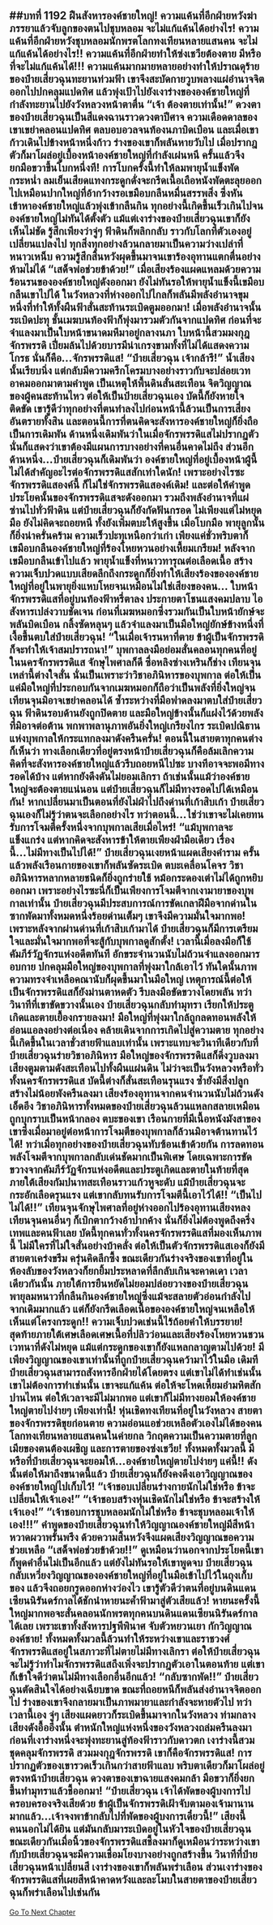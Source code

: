 ##บทที่ 1192 ฝืนสังหารองค์ชายใหญ่!
ความแค้นที่อีกฝ่ายหวังฆ่าภรรยาแล้วจับลูกของตนไปชุบหลอม จะไม่แก้แค้นได้อย่างไร!
ความแค้นที่อีกฝ่ายหวังชุบหลอมนักพรตโลกทงเทียนหลายแสนคน จะไม่แก้แค้นได้อย่างไร!!
ความแค้นที่อีกฝ่ายทำให้ซ่งเชวียต้องตาย มีหรือที่จะไม่แก้แค้นได้!!!
ความแค้นมากมายหลายอย่างทำให้ปราณดุร้ายของป๋ายเสี่ยวฉุนทะยานท่วมฟ้า เขาจึงสะบัดกายวูบพลางแผ่อำนาจจิตออกไปปกคลุมแปดทิศ แล้วพุ่งเป้าไปยังเงาร่างขององค์ชายใหญ่ที่กำลังทะยานไปยังวังหลวงหน้าตาตื่น
“เจ้า ต้องตายเท่านั้น!” ดวงตาของป๋ายเสี่ยวฉุนเป็นสีแดงฉานราวดวงตาปีศาจ ความเดือดดาลของเขาเขย่าคลอนแปดทิศ ตลบอบอวลจนท้องนภาบิดเบือน และเมื่อเขาก้าวเดินไปข้างหน้าหนึ่งก้าว ร่างของเขาก็พลันหายวับไป เมื่อปรากฎตัวก็มาโผล่อยู่เบื้องหน้าองค์ชายใหญ่ที่กำลังเผ่นหนี ครั้นแล้วจึงยกมือขวาขึ้นโบกหนึ่งที!
การโบกครั้งนี้ทำให้ลมพายุน้ำแข็งพัดกระหน่ำ ลมเย็นเสียดแทงกระดูกดั่งจะกรีดเนื้อเถือหนังพัดตะลุยออกไปเหมือนปากใหญ่ที่อ้ากว้างรอเขมือบกลืนหมื่นสรรพสิ่ง ซึ่งหันเข้าหาองค์ชายใหญ่แล้วพุ่งเข้ากลืนกิน
ทุกอย่างนี้เกิดขึ้นเร็วเกินไปจนองค์ชายใหญ่ไม่ทันได้ตั้งตัว แม้แต่เงาร่างของป๋ายเสี่ยวฉุนเขาก็ยังเห็นไม่ชัด รู้สึกเพียงว่าจู่ๆ ฟ้าดินก็พลิกกลับ ราวกับโลกที่ตัวเองอยู่เปลี่ยนแปลงไป ทุกสิ่งทุกอย่างล้วนกลายมาเป็นความว่างเปล่าที่หนาวเหน็บ ความรู้สึกสิ้นหวังผุดขึ้นมาจนเขาร้องอุทานแตกตื่นอย่างห้ามไม่ได้
“เสด็จพ่อช่วยข้าด้วย!”
เมื่อเสียงร้องแผดแหลมด้วยความร้อนรนขององค์ชายใหญ่ดังออกมา ยังไม่ทันรอให้พายุน้ำแข็งนี้เขมือบกลืนเขาไปได้ ในวังหลวงที่ห่างออกไปไกลก็พลันมีพลังอำนาจขุมหนึ่งที่ทำให้ทั้งผืนฟ้าสั่นสะท้านระเบิดตูมออกมา!
เมื่อพลังอำนาจนั้นระเบิดปะทุ ชั้นเมฆบนท้องฟ้าก็พุ่งมารวมตัวกันจากแปดทิศ ก่อนที่จะจำแลงมาเป็นใบหน้าขนาดมหึมาอยู่กลางนภา ใบหน้านี้สวมมงกุฎจักรพรรดิ เปี่ยมล้นไปด้วยบารมีน่าเกรงขามทั้งที่ไม่ได้แสดงความโกรธ นั่นก็คือ...จักรพรรดิแส!
“ป๋ายเสี่ยวฉุน เจ้ากล้ารึ!” น้ำเสียงนั้นเรียบนิ่ง แต่กลับมีความครึกโครมบางอย่างราวกับจะปล่อยเวทอาคมออกมาตามคำพูด เป็นเหตุให้พื้นดินสั่นสะเทือน จิตวิญญาณของผู้คนสะท้านไหว ต่อให้เป็นป๋ายเสี่ยวฉุนเอง บัดนี้ก็ยังหายใจติดขัด
เขารู้ดีว่าทุกอย่างที่ตนทำลงไปก่อนหน้านี้ล้วนเป็นการเสี่ยงอันตรายทั้งสิน และตอนนี้การที่ตนคิดจะสังหารองค์ชายใหญ่ก็ยิ่งถือเป็นการเดิมพัน ด้านหนึ่งเดิมพันว่าในเมื่อจักรพรรดิแสไม่ปรากฏตัว นั่นก็แสดงว่าเขาต้องมีแผนการบางอย่างที่คนอื่นคาดไม่ถึง ส่วนอีกด้านหนึ่ง...ป๋ายเสี่ยวฉุนก็เดิมพันว่า องค์ชายใหญ่ที่อยู่เบื้องหน้าผู้นี้ ไม่ได้สำคัญอะไรต่อจักรพรรดิแสสักเท่าใดนัก!
เพราะอย่างไรซะ จักรพรรดิแสองค์นี้ ก็ไม่ใช่จักรพรรดิแสองค์เดิม!
และต่อให้คำพูดประโยคนั้นของจักรพรรดิแสจะดังออกมา รวมถึงพลังอำนาจที่แผ่ซ่านไปทั่วฟ้าดิน แต่ป๋ายเสี่ยวฉุนก็ยังกัดฟันกรอด ไม่เพียงแต่ไม่หยุดมือ ยังไม่คิดจะถอยหนี ทั้งยังเพิ่มตบะให้สูงขึ้น เมื่อโบกมือ พายุลูกนั้นก็ยิ่งน่าครั่นคร้าม ความเร็วปะทุเหนือกว่าเก่า เพียงแค่ชั่วพริบตาก็เขมือบกลืนองค์ชายใหญ่ที่ร้องโหยหวนอย่างเหี้ยมเกรียม!
หลังจากเขมือบกลืนเข้าไปแล้ว พายุน้ำแข็งที่หนาวทารุณต่อเลือดเนื้อ สร้างความเจ็บปวดแบบเสียดลึกถึงกระดูกก็ยิ่งทำให้เสียงร้องขององค์ชายใหญ่ที่อยู่ในพายุยิ่งแหบโหยจนเหมือนไม่ใช่เสียงของคน...
ใบหน้าจักรพรรดิแสที่อยู่บนท้องฟ้าหรี่ตาลง ประกายตาโชนแสงคมปลาบ ไอสังหารเปล่งวาบชัดเจน ก่อนที่เมฆหมอกซึ่งรวมกันเป็นใบหน้ายักษ์จะพลันบิดเบือน กลิ้งซัดหลุนๆ แล้วจำแลงมาเป็นมือใหญ่ยักษ์ข้างหนึ่งที่เงื้อขึ้นตบใส่ป๋ายเสี่ยวฉุน!
“ในเมื่อเจ้ารนหาที่ตาย ข้าผู้เป็นจักรพรรดิก็จะทำให้เจ้าสมปรารถนา!”
บุพกาลลงมือย่อมสั่นคลอนทุกคนที่อยู่ในนครจักรพรรดิแส จักษุไพศาลก็ดี ซื่อหลิงซ่างเหรินก็ช่าง เทียนจุนเหล่านี้ต่างใจสั่น นั่นเป็นเพราะว่าวิชาอภินิหารของบุพกาล ต่อให้เป็นแค่มือใหญ่ที่ประกอบกันจากเมฆหมอกก็ถือว่าเป็นพลังที่ยิ่งใหญ่จนเทียนจุนมิอาจเขย่าคลอนได้
ซ้ำระหว่างที่มือฟาดลงมาตบใส่ป๋ายเสี่ยวฉุน ฟ้าดินรอบด้านยังถูกปิดตาย และมือใหญ่ข้างนั้นก็แฝงไว้ด้วยพลังที่มิอาจต่อต้าน พกพาพลานุภาพอันยิ่งใหญ่เกรียงไกร ระเบิดปณิธานแห่งบุพกาลให้กระแทกลงมาดังครืนครั่น!
ตอนนี้ในสายตาทุกคนต่างก็เห็นว่า ทางเลือกเดียวที่อยู่ตรงหน้าป๋ายเสี่ยวฉุนก็คือล้มเลิกความคิดที่จะสังหารองค์ชายใหญ่แล้วรีบถอยหนีไปซะ บางทีอาจจะพอมีทางรอดได้บ้าง
แต่หากยังดึงดันไม่ยอมเลิกรา ถ้าเช่นนั้นแม้ว่าองค์ชายใหญ่จะต้องตายแน่นอน แต่ป๋ายเสี่ยวฉุนก็ไม่มีทางรอดไปได้เหมือนกัน!
หากเปลี่ยนมาเป็นตอนที่ยังไม่ฝ่าไปถึงด่านที่เก้าสิบเก้า ป๋ายเสี่ยวฉุนเองก็ไม่รู้ว่าตนจะเลือกอย่างไร ทว่าตอนนี้...ใช่ว่าเขาจะไม่เคยทนรับการโจมตีครั้งหนึ่งจากบุพกาลเสียเมื่อไหร่!
“แม้บุพกาลจะแข็งแกร่ง แต่หากคิดจะสังหารข้าให้ตายเพียงฝ่ามือเดียว เรื่องนี้...ไม่มีทางเป็นไปได้!” ป๋ายเสี่ยวฉุนเงยหน้าแผดเสียงคำราม ครั้นแล้วพลังเรือนกายของเขาก็พลันซัดระเบิด ตบะเคลื่อนโคจร วิชาอภินิหารหลากหลายชนิดก็ยิ่งถูกร่ายใช้ หม้อกระดองเต่าไม่ได้ถูกหยิบออกมา เพราะอย่างไรซะนี่ก็เป็นเพียงการโจมตีจากเงามายาของบุพกาลเท่านั้น ป๋ายเสี่ยวฉุนมีประสบการณ์การขัดเกลาฝีมือจากด่านในซากพัดมาทั้งหมดหนึ่งร้อยด่านเต็มๆ เขาจึงมีความมั่นใจมากพอ! เพราะหลังจากผ่านด่านที่เก้าสิบเก้ามาได้ ป๋ายเสี่ยวฉุนก็มีการเตรียมใจและมั่นใจมากพอที่จะสู้กับบุพกาลดูสักตั้ง!
เวลานี้เมื่อลงมือก็ใช้คัมภีร์วัฏจักรแห่งอดีตทันที อักขระจำนวนนับไม่ถ้วนจำแลงออกมารอบกาย ปกคลุมมือใหญ่ของบุพกาลที่พุ่งมาใกล้เอาไว้ ทันใดนั้นภาพความทรงจำเหลือคณานับก็ผุดขึ้นมาในมือใหญ่ เหตุการณ์นี้ต่อให้เป็นจักรพรรดิแสก็ยังม่านตาหดตัว รีบลงมือขัดขวางโดยพลัน ทว่าวินาทีที่เขาขัดขวางนั้นเอง ป๋ายเสี่ยวฉุนกลับทำมุทรา เรียกให้ประตูเกิดและตายเยื้องกรายลงมา!
มือใหญ่ที่พุ่งมาใกล้ถูกลดทอนพลังให้อ่อนแอลงอย่างต่อเนื่อง คล้ายเดินจากการเกิดไปสู่ความตาย ทุกอย่างนี้เกิดขึ้นในเวลาชั่วสายฟ้าแลบเท่านั้น เพราะแทบจะวินาทีเดียวกับที่ป๋ายเสี่ยวฉุนร่ายวิชาอภินิหาร มือใหญ่ของจักรพรรดิแสก็ดิ่งวูบลงมา
เสียงตูมตามดังสะเทือนไปทั้งผืนแผ่นดิน ไม่ว่าจะเป็นวังหลวงหรือทั่วทั้งนครจักรพรรดิแส บัดนี้ต่างก็สั่นสะเทือนรุนแรง ซ้ำยังมีสิ่งปลูกสร้างไม่น้อยพังครืนลงมา
เสียงร้องอุทานจากคนจำนวนนับไม่ถ้วนดังเอ็ดอึง วิชาอภินิหารทั้งหมดของป๋ายเสี่ยวฉุนล้วนแหลกสลายเหมือนถูกบุกราบเป็นหน้ากลอง ตบะของเขา เรือนกายที่มีเนื้อหนังมังสาของเขาซึ่งเมื่อมาอยู่ต่อหน้าการโจมตีของบุพกาลก็ล้วนมิอาจต้านทานไว้ได้!
ทว่าเมื่อทุกอย่างของป๋ายเสี่ยวฉุนทับซ้อนเข้าด้วยกัน การลดทอนพลังโจมตีจากบุพกาลกลับเด่นชัดมากเป็นพิเศษ โดยเฉพาะการขัดขวางจากคัมภีร์วัฏจักรแห่งอดีตและประตูเกิดและตายในท้ายที่สุด ภายใต้เสียงกัมปนาทสะเทือนราวแก้วหูจะดับ แม้ป๋ายเสี่ยวฉุนจะกระอักเลือดรุนแรง แต่เขากลับทนรับการโจมตีนี้เอาไว้ได้!!
“เป็นไปไม่ได้!!” เทียนจุนจักษุไพศาลที่อยู่ห่างออกไปร้องอุทานเสียงหลง
เทียนจุนคนอื่นๆ ก็เบิกตากว้างอ้าปากค้าง นั่นก็ยิ่งไม่ต้องพูดถึงครึ่งเทพและคนฟ้าเลย บัดนี้ทุกคนทั่วทั้งนครจักรพรรดิแสที่มองเห็นภาพนี้ ไม่มีใครที่ไม่ใจสั่นอย่างบ้าคลั่ง
ต่อให้เป็นตัวจักรพรรดิแสเองก็ยังมีสายตาเคร่งขรึม ครุ่นคิดลึกซึ้ง ขณะเดียวกันร่างจริงของเขาที่อยู่ในห้องลับของวังหลวงก็ยกยิ้มประหลาดที่ลึกลับเกินจะคาดเดา
เวลาเดียวกันนั้น ภายใต้การยืนหยัดไม่ยอมปล่อยวางของป๋ายเสี่ยวฉุน พายุลมหนาวที่กลืนกินองค์ชายใหญ่ซึ่งแม้จะสลายตัวอ่อนกำลังไปจากเดิมมากแล้ว แต่ก็ยังกรีดเลือดเนื้อขององค์ชายใหญ่จนเหลือให้เห็นแต่โครงกระดูก!!
ความเจ็บปวดเช่นนี้ไร้ถ้อยคำให้บรรยาย!
สุดท้ายภายใต้เศษเลือดเศษเนื้อที่ปลิวว่อนและเสียงร้องโหยหวนชวนเวทนาที่ดังไม่หยุด แม้แต่กระดูกของเขาก็ยังแหลกลาญตามไปด้วย!
มีเพียงวิญญาณของเขาเท่านั้นที่ถูกป๋ายเสี่ยวฉุนคว้ามาไว้ในมือ
เดิมทีป๋ายเสี่ยวฉุนสามารถสังหารอีกฝ่ายได้โดยตรง แต่เขาไม่ได้ทำเช่นนั้น เขาไม่ต้องการทำเช่นนั้น เขาจะแก้แค้น ต่อให้จะโหดเหี้ยมอำมหิตสักปานไหน ต่อให้เวลาจะมีไม่มากพอ แต่เขาก็ไม่มีทางยอมให้องค์ชายใหญ่ตายไปง่ายๆ เพียงเท่านี้!
หุ่นเชิดทงเทียนที่อยู่ในวังหลวง สายตาของจักรพรรดิขุยก่อนตาย ความอ่อนแอช่วยเหลือตัวเองไม่ได้ของคนโลกทงเทียนหลายแสนคนในค่ายกล วิกฤตความเป็นความตายที่ลูกเมียของตนต้องเผชิญ และการตายของซ่งเชวีย!
ทั้งหมดทั้งมวลนี้ มีหรือที่ป๋ายเสี่ยวฉุนจะยอมให้...องค์ชายใหญ่ตายไปง่ายๆ แค่นี้!!
ดังนั้นต่อให้มาถึงขนาดนี้แล้ว ป๋ายเสี่ยวฉุนก็ยังคงดึงเอาวิญญาณขององค์ชายใหญ่ไปเก็บไว้!
“เจ้าชอบเปลี่ยนร่างกายนักไม่ใช่หรือ ข้าจะเปลี่ยนให้เจ้าเอง!”
“เจ้าชอบสร้างหุ่นเชิดนักไม่ใช่หรือ ข้าจะสร้างให้เจ้าเอง!”
“เจ้าชอบการชุบหลอมนักไม่ใช่หรือ ข้าจะชุบหลอมเจ้าให้เอง!!!” คำพูดของป๋ายเสี่ยวฉุนทำให้วิญญาณองค์ชายใหญ่มีสีหน้าหวาดผวาพรั่นพรึง ด้วยความสิ้นหวังจึงแผดเสียงวิญญาณขอความช่วยเหลือ
“เสด็จพ่อช่วยข้าด้วย!!” ดูเหมือนว่านอกจากประโยคนี้เขาก็พูดคำอื่นไม่เป็นอีกแล้ว แต่ยังไม่ทันรอให้เขาพูดจบ ป๋ายเสี่ยวฉุนกลับเหวี่ยงวิญญาณขององค์ชายใหญ่ที่อยู่ในมือเข้าไปไว้ในถุงเก็บของ แล้วจึงถอยกรูดออกห่างว่องไว เขารู้ตัวดีว่าตนที่อยู่บนดินแดนเซียนนิรันดร์กาลได้ชักนำหายนะค้ำฟ้ามาสู่ตัวเสียแล้ว!
หายนะครั้งนี้ใหญ่มากพอจะสั่นคลอนนักพรตทุกคนบนดินแดนเซียนนิรันดร์กาลได้เลย เพราะเขาทั้งสังหารปฐพีพินาศ จับตัวหยวนเยา กักวิญญาณองค์ชาย!
ทั้งหมดทั้งมวลนี้ล้วนทำให้ระหว่างเขาและราชวงศ์จักรพรรดิแสอยู่ในสภาวะที่ไม่ตายไม่มีทางเลิกรา ต่อให้ป๋ายเสี่ยวฉุนจะไม่รู้ว่าทำไมจักรพรรดิแสถึงเพิ่งจะปรากฎตัวเอาในตอนท้าย แต่เขาก็เข้าใจดีว่าตนไม่มีทางเลือกอื่นอีกแล้ว!
“กลับซากพัด!!” ป๋ายเสี่ยวฉุนตัดสินใจได้อย่างเฉียบขาด ขณะที่ถอยหนีก็พลันส่งอำนาจจิตออกไป ร่างของเขาจึงกลายมาเป็นภาพมายาและกำลังจะหายตัวไป ทว่าเวลานี้เอง จู่ๆ เสียงแผดยาวก็ระเบิดขึ้นมาจากในวังหลวง
ท่ามกลางเสียงดังอื้ออึงนั้น ตำหนักใหญ่แห่งหนึ่งของวังหลวงถล่มครืนลงมา ก่อนที่เงาร่างหนึ่งจะพุ่งทะยานสู่ท้องฟ้าราวกับดาวตก เงาร่างนี้สวมชุดคลุมจักรพรรดิ สวมมงกุฎจักรพรรดิ เขาก็คือจักรพรรดิแส!
การปรากฏตัวของเขารวดเร็วเกินกว่าสายฟ้าแลบ พริบตาเดียวก็มาโผล่อยู่ตรงหน้าป๋ายเสี่ยวฉุน ดวงตาของเขาฉายแสงคมกล้า มือขวาก็ยิ่งยกขึ้นทำมุทราแล้วชี้ออกมา!
“ป๋ายเสี่ยวฉุน เจ้าได้พัดของผู้บงการไปครอบครองจริงเสียด้วย ข้าผู้เป็นจักรพรรดิเฝ้าจับตามองเจ้ามานานมากแล้ว...เจ้าจงพาข้ากลับไปที่พัดของผู้บงการเดี๋ยวนี้!” เสียงนี้คนนอกไม่ได้ยิน แต่มันกลับมาระเบิดอยู่ในหัวใจของป๋ายเสี่ยวฉุน
ขณะเดียวกันเมื่อนิ้วของจักรพรรดิแสชี้ลงมาก็ดูเหมือนว่าระหว่างเขากับป๋ายเสี่ยวฉุนจะมีความเชื่อมโยงบางอย่างถูกสร้างขึ้น วินาทีที่ป๋ายเสี่ยวฉุนหน้าเปลี่ยนสี เงาร่างของเขาก็พลันพร่าเลือน ส่วนเงาร่างของจักรพรรดิแสที่เผยสีหน้าคาดหวังและละโมบในสายตาของป๋ายเสี่ยวฉุนก็พร่าเลือนไปเช่นกัน
------


[Go To Next Chapter]( ./166.md)
